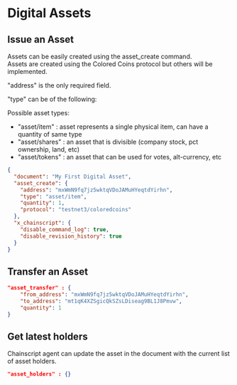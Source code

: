 # Digital Assets

## Issue an Asset

Assets can be easily created using the asset_create command.  
Assets are created using the Colored Coins protocol but others will be implemented.

"address" is the only required field.

"type" can be of the following:

Possible asset types:
- "asset/item" : asset represents a single physical item, can have a quantity of same type
- "asset/shares" : an asset that is divisible (company stock, pct ownership, land, etc)
- "asset/tokens" : an asset that can be used for votes, alt-currency, etc

```JSON
{
  "document": "My First Digital Asset",
  "asset_create": {
    "address": "mxWmN9fq7jz5wktqVDoJAMuHYeqtdYirhn",
    "type": "asset/item",
    "quantity": 1,
    "protocol": "testnet3/coloredcoins"
  },
  "x_chainscript": {
    "disable_command_log": true,
    "disable_revision_history": true
  }
}
```


## Transfer an Asset

```JSON
"asset_transfer" : {
    "from_address": "mxWmN9fq7jz5wktqVDoJAMuHYeqtdYirhn",
    "to_address": "mt1qK4XZSgicQkSZsLDiseag9BL1J8Pmvw",
    "quantity": 1
}
```

## Get latest holders

Chainscript agent can update the asset in the document with the current list of asset holders.

```JSON
"asset_holders" : {}
```
